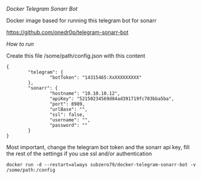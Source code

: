 *Docker Telegram Sonarr Bot*

Docker image based for running this telegram bot for sonarr 

https://github.com/onedr0p/telegram-sonarr-bot

_How to run_

Create this file /some/path/config.json with this content

```
{
        "telegram": {
                "botToken": "14315465:XxXXXXXXXXX"
        },
        "sonarr": {
                "hostname": "10.10.10.12",
                "apiKey": "52150234569d84ad391719fc703bba5ba",
                "port": 8989,
                "urlBase": "",
                "ssl": false,
                "username": "",
                "password": ""
        }
}
```

Most important, change the telegram bot token and the sonarr api key, fill the rest of the settings if you use ssl and/or authentication

```docker run -d --restart=always subzero79/docker-telegram-sonarr-bot -v /some/path:/config```
